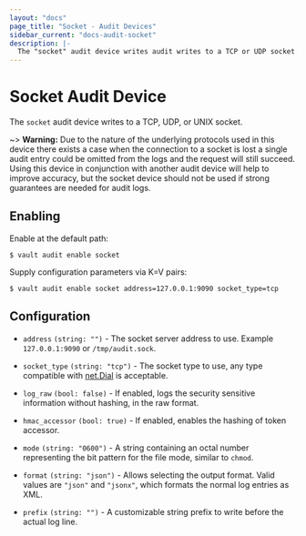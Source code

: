 ```yaml
---
layout: "docs"
page_title: "Socket - Audit Devices"
sidebar_current: "docs-audit-socket"
description: |-
  The "socket" audit device writes audit writes to a TCP or UDP socket.
---
```


# Socket Audit Device

The `socket` audit device writes to a TCP, UDP, or UNIX socket.

~> **Warning:** Due to the nature of the underlying protocols used in this
device there exists a case when the connection to a socket is lost a single
audit entry could be omitted from the logs and the request will still succeed.
Using this device in conjunction with another audit device will help to improve
accuracy, but the socket device should not be used if strong guarantees are
needed for audit logs.

## Enabling

Enable at the default path:

```text
$ vault audit enable socket
```

Supply configuration parameters via K=V pairs:

```text
$ vault audit enable socket address=127.0.0.1:9090 socket_type=tcp
```

## Configuration

- `address` `(string: "")` - The socket server address to use. Example
  `127.0.0.1:9090` or `/tmp/audit.sock`.

- `socket_type` `(string: "tcp")` - The socket type to use, any type compatible
  with <a href="https://golang.org/pkg/net/#Dial">net.Dial</a> is acceptable.

- `log_raw` `(bool: false)` - If enabled, logs the security sensitive
  information without hashing, in the raw format.

- `hmac_accessor` `(bool: true)` - If enabled, enables the hashing of token
  accessor.

- `mode` `(string: "0600")` - A string containing an octal number representing
  the bit pattern for the file mode, similar to `chmod`.

- `format` `(string: "json")` - Allows selecting the output format. Valid values
  are `"json"` and `"jsonx"`, which formats the normal log entries as XML.

- `prefix` `(string: "")` - A customizable string prefix to write before the
  actual log line.
